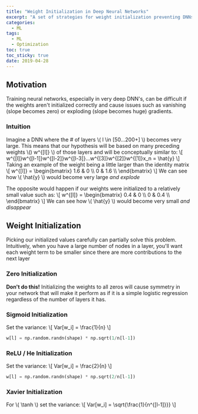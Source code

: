 ```yaml
---
title: "Weight Initialization in Deep Neural Networks" 
excerpt: "A set of strategies for weight initialization preventing DNNs from having problems like vanishing or exploding gradients"
categories:
  - ML
tags:
  - ML
  - Optimization
toc: true
toc_sticky: true
date: 2019-04-28
---
```

<script id="MathJax-script" async src="https://cdnjs.cloudflare.com/ajax/libs/mathjax/2.7.7/MathJax.js?config=TeX-MML-AM_CHTML"></script>
<script async src="https://unpkg.com/mermaid@8.6.4/dist/mermaid.min.js"></script>

## Motivation
Training neural networks, especially in very deep DNN's, can be difficult if the weights aren't initialized correctly and cause issues such as vanishing (slope becomes zero) or exploding (slope becomes huge) gradients.

### Intuition
Imagine a DNN where the # of layers \\( l \in [50...200+] \\) becomes very large. This means that our hypothesis will be based on many preceding weights \\() w^{[l]} \\) of those layers and will be conceptually similar to:
\\[ w^{[l]}w^{[l-1]}w^{[l-2]}w^{[l-3]}...w^{[3]}w^{[2]}w^{[1]}x_n = \hat{y} \\]
Taking an example of the weight being a little larger than the identity matrix
\\[ w^{[l]} = \begin{bmatrix} 1.6 & 0 \\\ 0 & 1.6 \\\ \end{bmatrix} \\]
We can see how \\( \hat{y} \\) would become very large *and explode*

The opposite would happen if our weights were initialized to a relatively small value such as:
\\[ w^{[l]} = \begin{bmatrix} 0.4 & 0 \\\ 0 & 0.4 \\\ \end{bmatrix} \\]
We can see how \\( \hat{y} \\) would become very small *and disappear*

## Weight Initialization
Picking our initialized values carefully can partially solve this problem. Intuitively, when you have a large number of nodes in a layer, you'll want each weight term to be smaller since there are more contributions to the next layer

### Zero Initialization
**Don't do this!** Initializing the weights to all zeros will cause symmetry in your network that will make it perform as if it is a simple logistic regression regardless of the number of layers it has.

### Sigmoid Initialization
Set the variance:
 \\[ Var[w_i] = \frac{1}{n} \\]
```python
w[l] = np.random.randn(shape) * np.sqrt(1/n[l-1])
```

### ReLU / He Initialization
Set the variance:
 \\[ Var[w_i] = \frac{2}{n} \\]
```python
w[l] = np.random.randn(shape) * np.sqrt(2/n[l-1])
```

### Xavier Initialization
For \\( \tanh \\) set the variance:
\\[ Var[w_i] = \sqrt{\frac{1}{n^{[l-1]}}} \\]